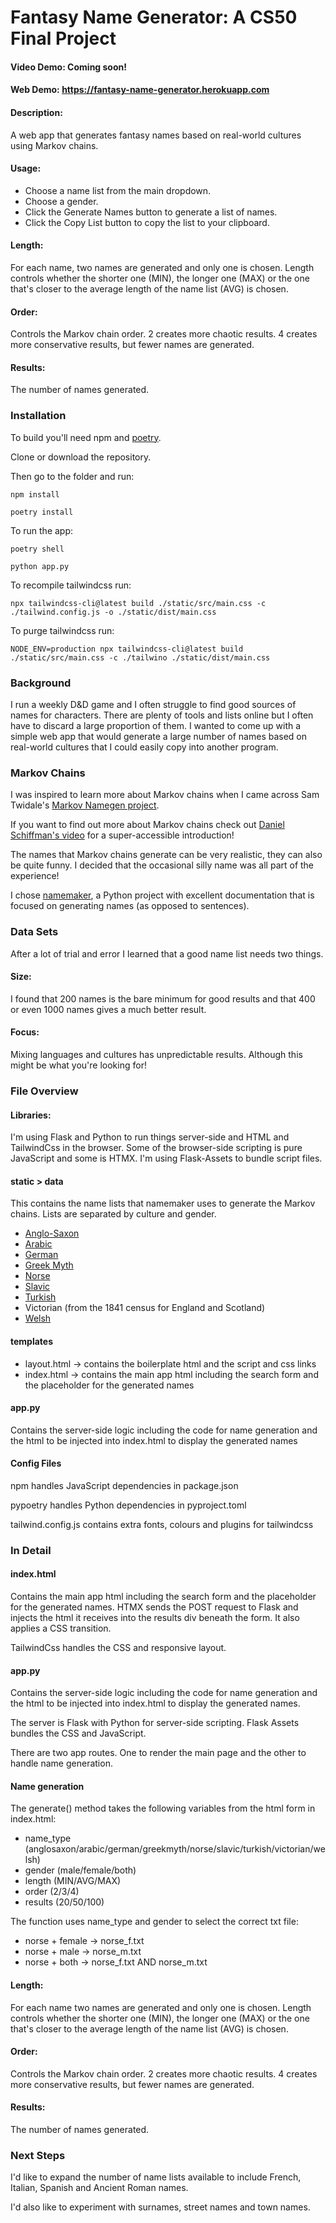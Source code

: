 # Fantasy Name Generator: A CS50 Final Project
#### Video Demo:  Coming soon!
#### Web Demo: https://fantasy-name-generator.herokuapp.com
#### Description:
A web app that generates fantasy names based on real-world cultures using Markov chains.

#### Usage:
- Choose a name list from the main dropdown.
- Choose a gender.
- Click the Generate Names button to generate a list of names.
- Click the Copy List button to copy the list to your clipboard.

#### Length:
For each name, two names are generated and only one is chosen. Length controls whether the shorter one (MIN), the longer one (MAX) or the one that's closer to the average length of the name list (AVG) is chosen.

#### Order:
Controls the Markov chain order. 2 creates more chaotic results. 4 creates more conservative results, but fewer names are generated.

#### Results:
The number of names generated.

### Installation

To build you'll need npm and [poetry](https://github.com/python-poetry/poetry).

Clone or download the repository.

Then go to the folder and run:

`npm install`

`poetry install`

To run the app:

`poetry shell`

`python app.py`

To recompile tailwindcss run:

`npx tailwindcss-cli@latest build ./static/src/main.css -c ./tailwind.config.js -o ./static/dist/main.css`

To purge tailwindcss run:

`NODE_ENV=production npx tailwindcss-cli@latest build ./static/src/main.css -c ./tailwino ./static/dist/main.css`


### Background

I run a weekly D&D game and I often struggle to find good sources of names for characters. There are plenty of tools and lists online but I often have to discard a large proportion of them. I wanted to come up with a simple web app that would generate a large number of names based on real-world cultures that I could easily copy into another program.

### Markov Chains
I was inspired to learn more about Markov chains when I came across Sam Twidale's [Markov Namegen project](https://www.samcodes.co.uk/project/markov-namegen/).

If you want to find out more about Markov chains check out [Daniel Schiffman's video](https://www.youtube.com/watch?v=eGFJ8vugIWA) for a super-accessible introduction!

The names that Markov chains generate can be very realistic, they can also be quite funny. I decided that the occasional silly name was all part of the experience!

I chose [namemaker](https://github.com/Rickmsd/namemaker), a Python project with excellent documentation that is focused on generating names (as opposed to sentences).

### Data Sets

After a lot of trial and error I learned that a good name list needs two things.

#### Size:
I found that 200 names is the bare minimum for good results and that 400 or even 1000 names gives a much better result.

#### Focus:
Mixing languages and cultures has unpredictable results. Although this might be what you're looking for!


### File Overview

#### Libraries:
I'm using Flask and Python to run things server-side and HTML and TailwindCss in the browser. Some of the browser-side scripting is pure JavaScript and some is HTMX. I'm using Flask-Assets to bundle script files.

#### static > data
This contains the name lists that namemaker uses to generate the Markov chains. Lists are separated by culture and gender.

- [Anglo-Saxon](https://s-gabriel.org/names/engoldenglish.shtml)
- [Arabic](https://en.wikipedia.org/wiki/List_of_Arabic_given_names)
- [German](https://s-gabriel.org/names/german.shtml)
- [Greek Myth](https://en.wikipedia.org/wiki/List_of_Greek_mythological_figures)
- [Norse](https://www.ellipsis.cx/~liana/names/norse/landnamabok.html)
- [Slavic](https://heraldry.sca.org/names/paul/)
- [Turkish](https://en.wikipedia.org/wiki/Category:Turkish_given_names)
- Victorian (from the 1841 census for England and Scotland)
- [Welsh](http://www.namenerds.com/welsh/lists.html)

#### templates

- layout.html -> contains the boilerplate html and the script and css links
- index.html -> contains the main app html including the search form and the placeholder for the generated names

#### app.py

Contains the server-side logic including the code for name generation and the html to be injected into index.html to display the generated names

#### Config Files

npm handles JavaScript dependencies in package.json

pypoetry handles Python dependencies in pyproject.toml

tailwind.config.js contains extra fonts, colours and plugins for tailwindcss

### In Detail

#### index.html
Contains the main app html including the search form and the placeholder for the generated names. HTMX sends the POST request to Flask and injects the html it receives into the results div beneath the form. It also applies a CSS transition.

TailwindCss handles the CSS and responsive layout.

#### app.py
Contains the server-side logic including the code for name generation and the html to be injected into index.html to display the generated names.

The server is Flask with Python for server-side scripting. Flask Assets bundles the CSS and JavaScript.

There are two app routes. One to render the main page and the other to handle name generation.

#### Name generation

The generate() method takes the following variables from the html form in index.html:

- name_type (anglosaxon/arabic/german/greekmyth/norse/slavic/turkish/victorian/welsh)
- gender (male/female/both)
- length (MIN/AVG/MAX)
- order (2/3/4)
- results (20/50/100)

The function uses name_type and gender to select the correct txt file:
- norse + female -> norse_f.txt
- norse + male -> norse_m.txt
- norse + both -> norse_f.txt AND norse_m.txt

#### Length:
For each name two names are generated and only one is chosen. Length controls whether the shorter one (MIN), the longer one (MAX) or the one that's closer to the average length of the name list (AVG) is chosen.

#### Order:
Controls the Markov chain order. 2 creates more chaotic results. 4 creates more conservative results, but fewer names are generated.

#### Results:
The number of names generated.

### Next Steps
I'd like to expand the number of name lists available to include French, Italian, Spanish and Ancient Roman names.

I'd also like to experiment with surnames, street names and town names.



